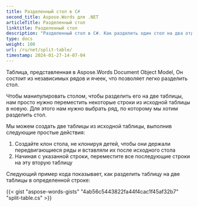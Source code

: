 ```yaml
---
title: Разделенный стол в C#
second_title: Aspose.Words для .NET
articleTitle: Разделенный стол
linktitle: Разделенный стол
description: "Разделенный стол в C#. Как разделить один стол на два отдельных стола C#."
type: docs
weight: 100
url: /ru/net/split-table/
timestamp: 2024-01-27-14-07-04
---
```


Таблица, представленная в Aspose.Words Document Object Model, Он состоит из независимых рядов и ячеек, что позволяет легко разделить стол.

Чтобы манипулировать столом, чтобы разделить его на две таблицы, нам просто нужно переместить некоторые строки из исходной таблицы в новую. Для этого нам нужно выбрать ряд, по которому мы хотим разделить стол.

Мы можем создать две таблицы из исходной таблицы, выполнив следующие простые действия:

1. Создайте клон стола, не клонируя детей, чтобы они держали передвигающиеся ряды и вставляли их после исходного стола
2. Начиная с указанной строки, переместите все последующие строки на эту вторую таблицу

Следующий пример кода показывает, как разделить таблицу на две таблицы в определенной строке:

{{< gist "aspose-words-gists" "4ab56c5443822fa44f4cac1f45af32b7" "split-table.cs" >}}
